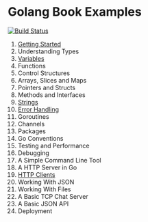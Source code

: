 # Golang Book Examples

[![Build Status](https://travis-ci.org/shapeshed/golang-book-examples.svg?branch=master)](https://travis-ci.org/shapeshed/golang-book-examples)

1. [Getting Started][1]
2. Understanding Types
3. [Variables][3]
4. Functions
5. Control Structures
6. Arrays, Slices and Maps
7. Pointers and Structs
8. Methods and Interfaces
9. [Strings][9]
10. [Error Handling][10]
11. Goroutines
12. Channels
13. Packages
14. Go Conventions
15. Testing and Performance
16. Debugging
17. A Simple Command Line Tool
18. A HTTP Server in Go
19. [HTTP Clients][19]
20. Working With JSON
21. Working With Files
21. A Basic TCP Chat Server
22. A Basic JSON API
23. Deployment

[1]: hour01
[2]: hour02
[3]: hour03
[4]: hour04
[5]: hour05
[6]: hour06
[7]: hour07
[8]: hour08
[9]: hour09
[10]: hour10
[11]: hour11
[12]: hour12
[13]: hour13
[14]: hour14
[15]: hour15
[16]: hour16
[17]: hour17
[18]: hour18
[19]: hour19
[20]: hour20
[21]: hour21
[22]: hour22
[23]: hour23
[24]: hour24
